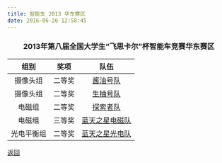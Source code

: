 ```yaml
---
title: 智能车 2013 华东赛区
date: 2016-06-26 12:58:45
---
```

### <p align="center">2013年第八届全国大学生“飞思卡尔”杯智能车竞赛华东赛区</p>
|组别|奖项|队伍|
|:---:|:---:|:---:|
|摄像头组|二等奖|[酱油号队](酱油号/)|
|摄像头组|二等奖|[生抽号队](生抽号/)|
|电磁组|二等奖|[探索者队](探索者/)|
|电磁组|三等奖|[蓝天之星电磁队](蓝天之星电磁/)|
|光电平衡组|二等奖|[蓝天之星光电队](蓝天之星光电/)|

[返回](/bst/honor/)